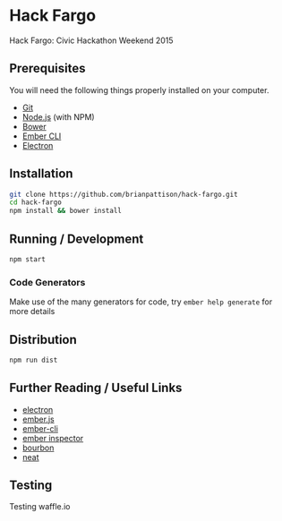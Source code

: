 # Hack Fargo

Hack Fargo: Civic Hackathon Weekend 2015

## Prerequisites

You will need the following things properly installed on your computer.

* [Git](http://git-scm.com/)
* [Node.js](http://nodejs.org/) (with NPM)
* [Bower](http://bower.io/)
* [Ember CLI](http://www.ember-cli.com/)
* [Electron](http://electron.atom.io)

## Installation

```bash
git clone https://github.com/brianpattison/hack-fargo.git
cd hack-fargo
npm install && bower install
```

## Running / Development

```bash
npm start
```

### Code Generators

Make use of the many generators for code, try `ember help generate` for more details

## Distribution

```bash
npm run dist
```

## Further Reading / Useful Links

* [electron](http://electron.atom.io)
* [ember.js](http://emberjs.com/)
* [ember-cli](http://www.ember-cli.com/)
* [ember inspector](https://chrome.google.com/webstore/detail/ember-inspector/bmdblncegkenkacieihfhpjfppoconhi)
* [bourbon](http://bourbon.io)
* [neat](http://neat.bourbon.io)

## Testing

Testing waffle.io
